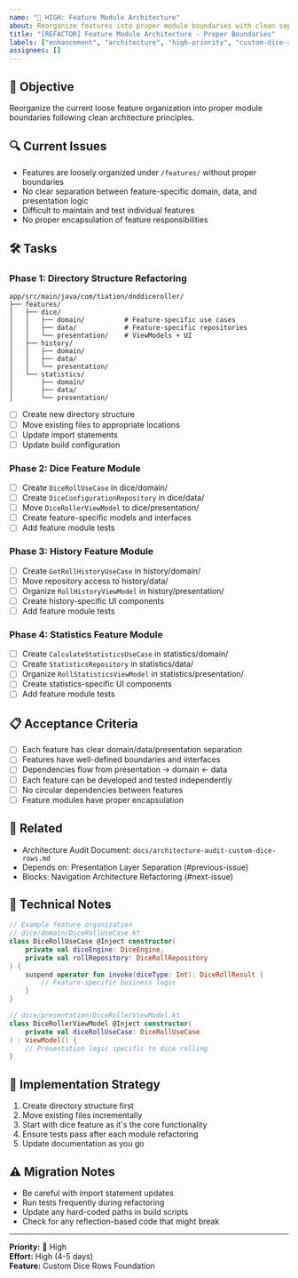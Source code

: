 ```yaml
---
name: "🔴 HIGH: Feature Module Architecture"
about: Reorganize features into proper module boundaries with clean separation
title: "[REFACTOR] Feature Module Architecture - Proper Boundaries"
labels: ["enhancement", "architecture", "high-priority", "custom-dice-rows"]
assignees: []
---
```


## 🎯 **Objective**
Reorganize the current loose feature organization into proper module boundaries following clean architecture principles.

## 🔍 **Current Issues**
- Features are loosely organized under `/features/` without proper boundaries
- No clear separation between feature-specific domain, data, and presentation logic
- Difficult to maintain and test individual features
- No proper encapsulation of feature responsibilities

## 🛠️ **Tasks**

### Phase 1: Directory Structure Refactoring
```
app/src/main/java/com/tiation/dnddiceroller/
├── features/
│   ├── dice/
│   │   ├── domain/          # Feature-specific use cases
│   │   ├── data/            # Feature-specific repositories
│   │   └── presentation/    # ViewModels + UI
│   ├── history/
│   │   ├── domain/
│   │   ├── data/
│   │   └── presentation/
│   └── statistics/
│       ├── domain/
│       ├── data/
│       └── presentation/
```

- [ ] Create new directory structure
- [ ] Move existing files to appropriate locations
- [ ] Update import statements
- [ ] Update build configuration

### Phase 2: Dice Feature Module
- [ ] Create `DiceRollUseCase` in dice/domain/
- [ ] Create `DiceConfigurationRepository` in dice/data/
- [ ] Move `DiceRollerViewModel` to dice/presentation/
- [ ] Create feature-specific models and interfaces
- [ ] Add feature module tests

### Phase 3: History Feature Module
- [ ] Create `GetRollHistoryUseCase` in history/domain/
- [ ] Move repository access to history/data/
- [ ] Organize `RollHistoryViewModel` in history/presentation/
- [ ] Create history-specific UI components
- [ ] Add feature module tests

### Phase 4: Statistics Feature Module
- [ ] Create `CalculateStatisticsUseCase` in statistics/domain/
- [ ] Create `StatisticsRepository` in statistics/data/
- [ ] Organize `RollStatisticsViewModel` in statistics/presentation/
- [ ] Create statistics-specific UI components
- [ ] Add feature module tests

## 📋 **Acceptance Criteria**
- [ ] Each feature has clear domain/data/presentation separation
- [ ] Features have well-defined boundaries and interfaces
- [ ] Dependencies flow from presentation → domain ← data
- [ ] Each feature can be developed and tested independently
- [ ] No circular dependencies between features
- [ ] Feature modules have proper encapsulation

## 🔗 **Related**
- Architecture Audit Document: `docs/architecture-audit-custom-dice-rows.md`
- Depends on: Presentation Layer Separation (#previous-issue)
- Blocks: Navigation Architecture Refactoring (#next-issue)

## 📝 **Technical Notes**
```kotlin
// Example feature organization
// dice/domain/DiceRollUseCase.kt
class DiceRollUseCase @Inject constructor(
    private val diceEngine: DiceEngine,
    private val rollRepository: DiceRollRepository
) {
    suspend operator fun invoke(diceType: Int): DiceRollResult {
        // Feature-specific business logic
    }
}

// dice/presentation/DiceRollerViewModel.kt
class DiceRollerViewModel @Inject constructor(
    private val diceRollUseCase: DiceRollUseCase
) : ViewModel() {
    // Presentation logic specific to dice rolling
}
```

## 🚀 **Implementation Strategy**
1. Create directory structure first
2. Move existing files incrementally
3. Start with dice feature as it's the core functionality
4. Ensure tests pass after each module refactoring
5. Update documentation as you go

## ⚠️ **Migration Notes**
- Be careful with import statement updates
- Run tests frequently during refactoring
- Update any hard-coded paths in build scripts
- Check for any reflection-based code that might break

---
**Priority:** 🔴 High  
**Effort:** High (4-5 days)  
**Feature:** Custom Dice Rows Foundation
